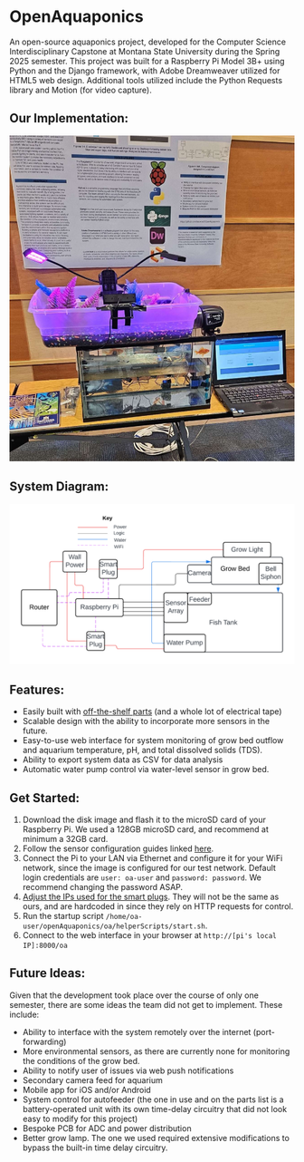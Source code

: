 # OpenAquaponics
An open-source aquaponics project, developed for the Computer Science Interdisciplinary Capstone at Montana State University during the Spring 2025 semester. This project was built for a Raspberry Pi Model 3B+ using Python and the Django framework, with Adobe Dreamweaver utilized for HTML5 web design. Additional tools utilized include the Python Requests library and Motion (for video capture). 

## Our Implementation:
![The OpenAquaponics prototype on display](/demoImage.jpg)

## System Diagram:
![System diagram](/Capstone%20-%20Prototype%20System%20Diagram.png)

## Features:
- Easily built with [off-the-shelf parts](/Parts%20List.md) (and a whole lot of electrical tape)
- Scalable design with the ability to incorporate more sensors in the future.
- Easy-to-use web interface for system monitoring of grow bed outflow and aquarium temperature, pH, and total dissolved solids (TDS).
- Ability to export system data as CSV for data analysis
- Automatic water pump control via water-level sensor in grow bed.

## Get Started:
1. Download the disk image and flash it to the microSD card of your Raspberry Pi. We used a 128GB microSD card, and recommend at minimum a 32GB card.
2. Follow the sensor configuration guides linked [here](/sensorConfiguration.md).
3. Connect the Pi to your LAN via Ethernet and configure it for your WiFi network, since the image is configured for our test network. Default login credentials are `user: oa-user` and `password: password`. We recommend changing the password ASAP.
4. [Adjust the IPs used for the smart plugs](/smartPlugConfiguration.md). They will not be the same as ours, and are hardcoded in since they rely on HTTP requests for control.
5. Run the startup script `/home/oa-user/openAquaponics/oa/helperScripts/start.sh`.
6. Connect to the web interface in your browser at `http://[pi's local IP]:8000/oa`

## Future Ideas:
Given that the development took place over the course of only one semester, there are some ideas the team did not get to implement. These include:
- Ability to interface with the system remotely over the internet (port-forwarding)
- More environmental sensors, as there are currently none for monitoring the conditions of the grow bed.
- Ability to notify user of issues via web push notifications
- Secondary camera feed for aquarium
- Mobile app for iOS and/or Android
- System control for autofeeder (the one in use and on the parts list is a battery-operated unit with its own time-delay circuitry that did not look easy to modify for this project)
- Bespoke PCB for ADC and power distribution
- Better grow lamp. The one we used required extensive modifications to bypass the built-in time delay circuitry.

